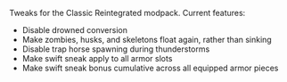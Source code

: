 Tweaks for the Classic Reintegrated modpack.
Current features:
- Disable drowned conversion
- Make zombies, husks, and skeletons float again, rather than sinking
- Disable trap horse spawning during thunderstorms
- Make swift sneak apply to all armor slots
- Make swift sneak bonus cumulative across all equipped armor pieces
